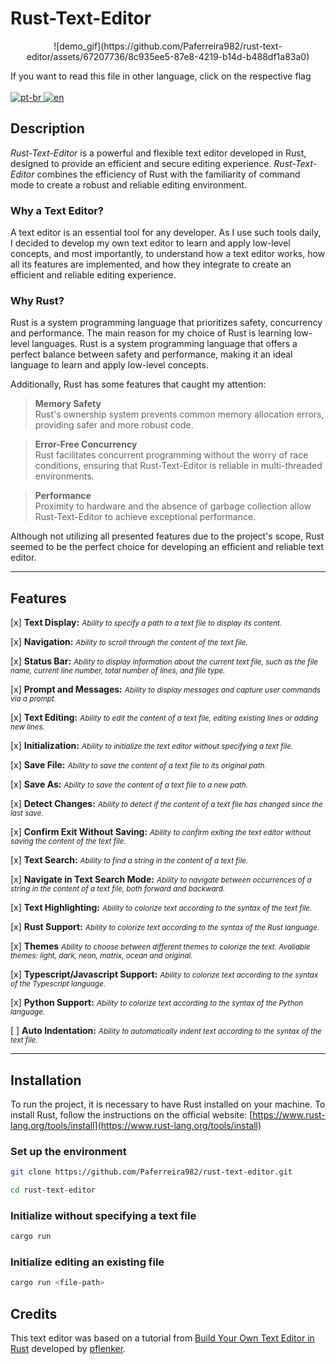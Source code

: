 # Rust-Text-Editor

<p align="center">
![demo_gif](https://github.com/Paferreira982/rust-text-editor/assets/67207736/8c935ee5-87e8-4219-b14d-b488df1a83a0)
  
If you want to read this file in other language, click on the respective flag <br> <br>
  <a href="https://github.com/Paferreira982/rust-text-editor/blob/main/README.pt-br.md">
    <img src="https://img.shields.io/badge/lang-pt--br-green.svg" alt="pt-br">
  </a>
  <a href="https://github.com/Paferreira982/rust-text-editor/blob/main/README.md">
    <img src="https://img.shields.io/badge/lang-en-red.svg" alt="en">
  </a>
</p>

## Description
*Rust-Text-Editor* is a powerful and flexible text editor developed in Rust, designed to provide an efficient and secure editing experience. *Rust-Text-Editor* combines the efficiency of Rust with the familiarity of command mode to create a robust and reliable editing environment.

### Why a Text Editor?
A text editor is an essential tool for any developer. As I use such tools daily, I decided to develop my own text editor to learn and apply low-level concepts, and most importantly, to understand how a text editor works, how all its features are implemented, and how they integrate to create an efficient and reliable editing experience.

### Why Rust?
Rust is a system programming language that prioritizes safety, concurrency and performance. The main reason for my choice of Rust is learning low-level languages. Rust is a system programming language that offers a perfect balance between safety and performance, making it an ideal language to learn and apply low-level concepts.

Additionally, Rust has some features that caught my attention:

>**Memory Safety** <br>
> Rust's ownership system prevents common memory allocation errors, providing safer and more robust code.

>**Error-Free Concurrency** <br>
>  Rust facilitates concurrent programming without the worry of race conditions, ensuring that Rust-Text-Editor is reliable in multi-threaded environments.

>**Performance** <br>
>  Proximity to hardware and the absence of garbage collection allow Rust-Text-Editor to achieve exceptional performance.

Although not utilizing all presented features due to the project's scope, Rust seemed to be the perfect choice for developing an efficient and reliable text editor.

---
## Features
[x] **Text Display:** <small><i>Ability to specify a path to a text file to display its content.</i></small>

[x] **Navigation:** <small><i>Ability to scroll through the content of the text file.</i></small>

[x] **Status Bar:** <small><i>Ability to display information about the current text file, such as the file name, current line number, total number of lines, and file type.</i></small>

[x] **Prompt and Messages:** <small><i>Ability to display messages and capture user commands via a prompt.</i></small>

[x] **Text Editing:** <small><i>Ability to edit the content of a text file, editing existing lines or adding new lines.</i></small>

[x] **Initialization:** <small><i>Ability to initialize the text editor without specifying a text file.</i></small>

[x] **Save File:** <small><i>Ability to save the content of a text file to its original path.</i></small>

[x] **Save As:** <small><i>Ability to save the content of a text file to a new path.</i></small>

[x] **Detect Changes:** <small><i>Ability to detect if the content of a text file has changed since the last save.</i></small>

[x] **Confirm Exit Without Saving:** <small><i>Ability to confirm exiting the text editor without saving the content of the text file.</i></small>

[x] **Text Search:** <small><i>Ability to find a string in the content of a text file.</i></small>

[x] **Navigate in Text Search Mode:** <small><i>Ability to navigate between occurrences of a string in the content of a text file, both forward and backward.</i></small>

[x] **Text Highlighting:** <small><i>Ability to colorize text according to the syntax of the text file.</i></small>

[x] **Rust Support:** <small><i>Ability to colorize text according to the syntax of the Rust language.</i></small>

[x] **Themes** <small><i>Ability to choose between different themes to colorize the text. Avaliable themes: light, dark, neon, matrix, ocean and original.</i></small>

[x] **Typescript/Javascript Support:** <small><i>Ability to colorize text according to the syntax of the Typescript language.</i></small>

[x] **Python Support:** <small><i>Ability to colorize text according to the syntax of the Python language.</i></small>

[ ] **Auto Indentation:** <small><i>Ability to automatically indent text according to the syntax of the text file.</i></small>

---

## Installation
To run the project, it is necessary to have Rust installed on your machine. To install Rust, follow the instructions on the official website: [https://www.rust-lang.org/tools/install](https://www.rust-lang.org/tools/install)

### Set up the environment
```bash
git clone https://github.com/Paferreira982/rust-text-editor.git

cd rust-text-editor
```

### Initialize without specifying a text file
```bash
cargo run
```

### Initialize editing an existing file
```bash
cargo run <file-path>
```

## Credits
This text editor was based on a tutorial from [Build Your Own Text Editor in Rust](https://www.flenker.blog/hecto/) developed by [pflenker](https://github.com/pflenker).
